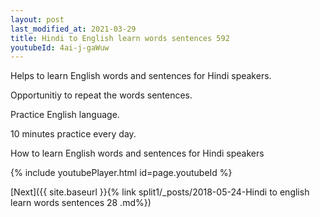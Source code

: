```yaml
---
layout: post
last_modified_at: 2021-03-29
title: Hindi to English learn words sentences 592 
youtubeId: 4ai-j-gaWuw
---
```

 
 
Helps to learn English words and sentences for Hindi speakers.

Opportunitiy to repeat the words sentences. 

Practice English language. 
 
10 minutes practice every day. 
 
How to learn English words and sentences for Hindi speakers 
 
{% include youtubePlayer.html id=page.youtubeId %}
 
 
[Next]({{ site.baseurl }}{% link  split1/_posts/2018-05-24-Hindi to english learn words sentences 28 .md%})
 
